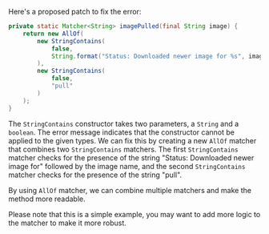 Here's a proposed patch to fix the error:
```java
private static Matcher<String> imagePulled(final String image) {
    return new AllOf(
        new StringContains(
            false,
            String.format("Status: Downloaded newer image for %s", image)
        ),
        new StringContains(
            false,
            "pull"
        )
    );
}
```
The `StringContains` constructor takes two parameters, a `String` and a `boolean`. The error message indicates that the constructor cannot be applied to the given types. We can fix this by creating a new `AllOf` matcher that combines two `StringContains` matchers. The first `StringContains` matcher checks for the presence of the string "Status: Downloaded newer image for" followed by the image name, and the second `StringContains` matcher checks for the presence of the string "pull".

By using `AllOf` matcher, we can combine multiple matchers and make the method more readable.

Please note that this is a simple example, you may want to add more logic to the matcher to make it more robust.